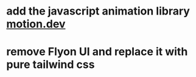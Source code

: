 # add the javascript animation library [motion.dev](https://motion.dev/)

# remove Flyon UI and replace it with pure tailwind css
